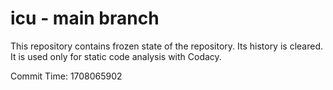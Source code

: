 # icu - main branch

This repository contains frozen state of the repository.
Its history is cleared. It is used only for static code
analysis with Codacy.

Commit Time: 1708065902